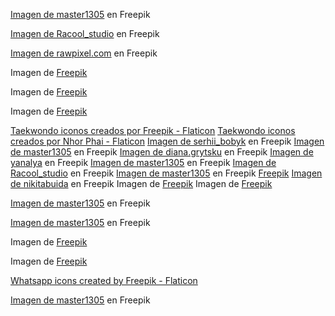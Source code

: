 <a href="https://www.freepik.es/foto-gratis/hombre-kimono-blanco-entrenando-karate_6606838.htm#query=taekwondo&position=8&from_view=search&track=sph">Imagen de master1305</a> en Freepik

<a href="https://www.freepik.es/foto-gratis/mujer-joven-haciendo-ejercicio-fitness_8870710.htm#query=pilates&position=7&from_view=search&track=sph">Imagen de Racool_studio</a> en Freepik

<a href="https://www.freepik.es/foto-gratis/mujer-caucasica-estiramiento-antes-ejercicio_2910775.htm#page=6&query=blanco%20crossfit&position=11&from_view=search&track=ais">Imagen de rawpixel.com</a> en Freepik

Imagen de <a href="https://www.freepik.es/foto-gratis/chica-fitness-levantando-pesa_3587065.htm#page=9&query=blanco%20crossfit&position=37&from_view=search&track=ais">Freepik</a>

Imagen de <a href="https://www.freepik.es/foto-gratis/bailarin-chandal-calcetines-revienta-movimiento_6671605.htm#page=2&query=blanco%20acrobacias&position=3&from_view=search&track=ais">Freepik</a>

Imagen de <a href="https://www.freepik.es/foto-gratis/vista-trasera-hombre-atletico-haciendo-ejercicios-entrenamiento_6201191.htm#page=8&query=blanco%20acrobacias&position=2&from_view=search&track=ais">Freepik</a>

<a href="https://www.flaticon.es/iconos-gratis/taekwondo" title="taekwondo iconos">Taekwondo iconos creados por Freepik - Flaticon</a>
<a href="https://www.flaticon.es/iconos-gratis/taekwondo" title="taekwondo iconos">Taekwondo iconos creados por Nhor Phai - Flaticon</a>
<a href="https://www.freepik.es/foto-gratis/luchador-kimono-mirando-lado-peleando-estudio_8793051.htm#query=taekwondo&position=32&from_view=search&track=sph">Imagen de serhii_bobyk</a> en Freepik
<a href="https://www.freepik.es/foto-gratis/cuatro-ninos-ninos-ninas-atletas-taekwondo-posando-uniforme-aislado-sobre-fondo-blanco_22152056.htm#page=2&query=transparente%20taekwondo&position=49&from_view=search&track=ais">Imagen de master1305</a> en Freepik
<a href="https://www.freepik.es/foto-gratis/foto-estudio-joven-mujer-forma-haciendo-ejercicios-yoga-aislado-sobre-fondo-blanco_13110144.htm#page=5&query=transparente%20pilates&position=27&from_view=search&track=ais">Imagen de diana.grytsku</a> en Freepik
<a href="https://www.freepik.es/foto-gratis/ejercicio-pierna_1280087.htm#page=6&query=transparente%20pilates&position=37&from_view=search&track=ais">Imagen de yanalya</a> en Freepik
<a href="https://www.freepik.es/foto-gratis/joven-levantador-pesas-femenino-fuerte-entrena-barra-peso-aislada-sobre-fondo-blanco-concepto-levantamiento-pesas-deportivo_25837638.htm#query=transparente%20crossfit&position=33&from_view=search&track=ais">Imagen de master1305</a> en Freepik
<a href="https://www.freepik.es/foto-gratis/mujer-ejercicios-fitness_6165363.htm#page=3&query=transparente%20abdominales%20pesas&position=0&from_view=search&track=ais">Imagen de Racool_studio</a> en Freepik
<a href="https://www.freepik.es/foto-gratis/nino-posando-entrenamiento-aikido-escuela-artes-marciales-estilo-vida-saludable-concepto-deportivo_8452286.htm#page=7&query=transparente%20saltos%20taekwondo&position=2&from_view=search&track=ais">Imagen de master1305</a> en Freepik
<a href="https://www.freepik.es/foto-gratis/bailarin-chandal-bailando-espacio-copia_6671607.htm#query=transparente%20saltos%20taekwondo%20voltereta%20lateral%20acrobacia%20chico%20hiphop&position=14&from_view=search&track=ais">Freepik</a>
<a href="https://www.freepik.es/foto-gratis/breakdancer-fresco-haciendo-fondo-liso_1207074.htm#page=2&query=transparente%20saltos%20taekwondo%20voltereta%20lateral%20acrobacia%20chico%20hiphop&position=16&from_view=search&track=ais">Imagen de nikitabuida</a> en Freepik
Imagen de <a href="https://www.freepik.es/foto-gratis/mujer-tiro-completo-que-extiende-estera_22896951.htm#query=transpartente%20pilates%20se%C3%B1or&position=46&from_view=search&track=ais">Freepik</a>
Imagen de <a href="https://www.freepik.es/foto-gratis/senior-hombre-haciendo-ejercicio-pushup-piso-madera_3242419.htm#page=2&query=transpartente%20pilates%20se%C3%B1or%20mediana%20edad&position=31&from_view=search&track=ais">Freepik</a>

<a href="https://www.freepik.es/foto-gratis/foto-estudio-completa-dos-mujeres-atletas-taekwondo-entrenando-aisladas-sobre-fondo-negro_22240630.htm#query=taekwondo&position=4&from_view=search&track=robertav1_2_sidr">Imagen de master1305</a> en Freepik

<a href="https://www.freepik.es/foto-gratis/karate-girl-cinturon-negro_8679105.htm#query=taekwondo&position=42&from_view=search&track=robertav1_2_sidr">Imagen de master1305</a> en Freepik

Imagen de <a href="https://www.freepik.es/foto-gratis/vista-lateral-mujer-preparandose-boxeo_9361596.htm#query=acrobacias&position=33&from_view=search&track=robertav1_2_sidr">Freepik</a>

Imagen de <a href="https://www.freepik.es/foto-gratis/artistas-hip-hop-bailando-camisa_7769249.htm#query=acrobacias&position=49&from_view=search&track=robertav1_2_sidr">Freepik</a>

<a href="https://www.flaticon.com/free-icons/whatsapp" title="whatsapp icons">Whatsapp icons created by Freepik - Flaticon</a>

<a href="https://www.freepik.es/foto-gratis/hombre-kimono-blanco-entrenando-karate_6606838.htm#query=taekwondo&position=0&from_view=search&track=sph">Imagen de master1305</a> en Freepik
